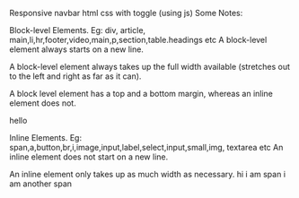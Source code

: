 Responsive navbar html css with toggle (using js)
Some Notes:

Block-level Elements. Eg: div, article, main,li,hr,footer,video,main,p,section,table.headings etc
A block-level element always starts on a new line.

A block-level element always takes up the full width available (stretches out to the left and right as far as it can).

A block level element has a top and a bottom margin, whereas an inline element does not.

<div>hello</div>


Inline Elements. Eg: span,a,button,br,i,image,input,label,select,input,small,img, textarea etc
An inline element does not start on a new line.

An inline element only takes up as much width as necessary.
<span>hi i am span</span>
<span>i am another span</span>
